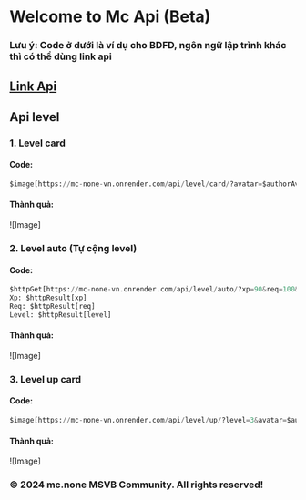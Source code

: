 # Welcome to Mc Api (Beta)
### Lưu ý: Code ở dưới là ví dụ cho BDFD, ngôn ngữ lập trình khác thì có thể dùng link api
## [Link Api](https://mc-none-vn.onrender.com)


## Api level

### 1. Level card
#### Code:
```python
$image[https://mc-none-vn.onrender.com/api/level/card/?avatar=$authorAvatar&username=$username&level=1&xp=10&req=100&color_bg=$url[encode;#ff0000]&color_xp=$url[encode;#00e500]&color_font=$url[encode;white]&color_xp_bg=$url[encode;#ff0000]]
```
#### Thành quả:
![Image]

### 2. Level auto (Tự cộng level)
#### Code:
```python
$httpGet[https://mc-none-vn.onrender.com/api/level/auto/?xp=90&req=100&level=2&add=5]
Xp: $httpResult[xp]
Req: $httpResult[req]
Level: $httpResult[level]
```
#### Thành quả:
![Image]

### 3. Level up card
#### Code:
```python
$image[https://mc-none-vn.onrender.com/api/level/up/?level=3&avatar=$authorAvatar]
```
#### Thành quả:
![Image]


### © 2024 mc.none MSVB Community. All rights reserved!